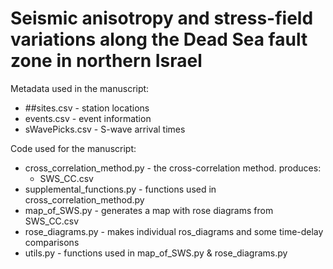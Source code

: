 # Seismic anisotropy and stress-field variations along the Dead Sea fault zone in northern Israel
Metadata used in the manuscript:
* ##sites.csv - station locations
* events.csv - event information
* sWavePicks.csv - S-wave arrival times

Code used for the manuscript:
* cross_correlation_method.py - the cross-correlation method. produces:
  * SWS_CC.csv
* supplemental_functions.py - functions used in cross_correlation_method.py
* map_of_SWS.py - generates a map with rose diagrams from SWS_CC.csv
* rose_diagrams.py - makes individual ros_diagrams and some time-delay comparisons
* utils.py - functions used in map_of_SWS.py & rose_diagrams.py
